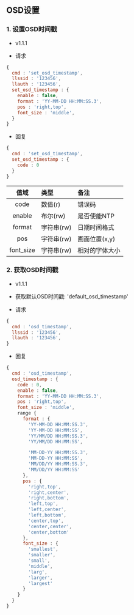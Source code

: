 ## OSD设置


### 1. 设置OSD时间戳
* v1.1.1

* 请求

```javascript
{
  cmd : 'set_osd_timestamp',
  llssid : '123456',
  llauth : '123456',
  set_osd_timestamp : {
    enable : false,
    format : 'YY-MM-DD HH:MM:SS.3',
    pos : 'right,top',
    font_size : 'middle',
  }
}
```

* 回复

```javascript
{
  cmd : 'set_osd_timestamp',
  set_osd_timestamp : {
    code : 0
  }
}
```

|  值域     | 类型        |   备注    |
|:---------:|:---------- |:--------- |
| code      | 数值(r)     | 错误码 |
| enable    | 布尔(rw)    | 是否使能NTP |
| format    | 字符串(rw)  | 日期时间格式 |
| pos       | 字符串(rw)  | 画面位置(x,y) |
| font_size | 字符串(rw)  | 相对的字体大小 |


### 2. 获取OSD时间戳
* v1.1.1

* 获取默认OSD时间戳: 'default_osd_timestamp'
* 请求

```javascript
{
  cmd : 'osd_timestamp',
  llssid : '123456',
  llauth : '123456',
}
```

* 回复

```javascript
{
  cmd : 'osd_timestamp',
  osd_timestamp : {
    code : 0,
    enable : false,
    format : 'YY-MM-DD HH:MM:SS.3',
    pos : 'right,top',
    font_size : 'middle',
    range {
      format : {
        'YY-MM-DD HH:MM:SS.3',
        'YY-MM-DD HH:MM:SS',
        'YY/MM/DD HH:MM:SS.3',
        'YY/MM/DD HH:MM:SS',

        'MM-DD-YY HH:MM:SS.3',
        'MM-DD-YY HH:MM:SS',
        'MM/DD/YY HH:MM:SS.3',
        'MM/DD/YY HH:MM:SS'
      },
      pos : {
        'right,top',
        'right,center',
        'right,bottom',
        'left,top',
        'left,center',
        'left,bottom',
        'center,top',
        'center,center',
        'center,bottom'
      },
      font_size : {
        'smallest',
        'smaller',       
        'small',
        'middle',
        'larg',
        'larger',
        'largest'
      }
    }
  }
}
```
